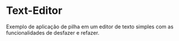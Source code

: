 # Text-Editor
Exemplo de aplicação de pilha em um editor de texto simples com as funcionalidades de desfazer e refazer.
